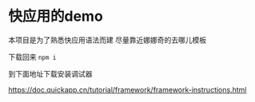 # 快应用的demo

本项目是为了熟悉快应用语法而建 
尽量靠近娜娜奇的去哪儿模板

下载回来 `npm i`

到下面地址下载安装调试器

https://doc.quickapp.cn/tutorial/framework/framework-instructions.html